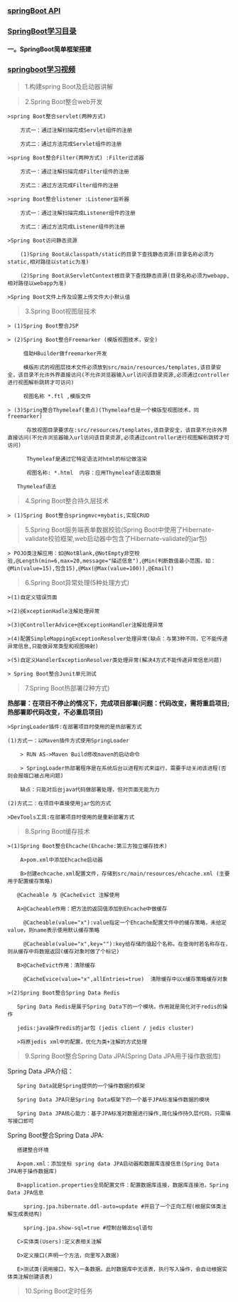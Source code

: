 ### [springBoot API](https://docs.spring.io/spring-boot/docs/2.1.6.RELEASE/api/)

### [SpringBoot学习目录](https://www.jianshu.com/p/9a08417e4e84)

#### 一。SpringBoot简单框架搭建

### [springboot学习视频](https://www.bjsxt.com/down/8660.html)

>1.构建spring Boot及启动器讲解

>2.Spring Boot整合web开发

    >spring Boot整合servlet(两种方式)
    
        方式一：通过注解扫描完成Servlet组件的注册
            
        方式二：通过方法完成Servlet组件的注册
        
    >spring Boot整合Filter(两种方式) :Filter过滤器
    
        方式一：通过注解扫描完成Filter组件的注册
        
        方式二：通过方法完成Filter组件的注册
    
    >spring Boot整合listener :Listener监听器

        方式一：通过注解扫描完成Listener组件的注册
                
        方式二：通过方法完成Listener组件的注册
        
    >Spring Boot访问静态资源
    
        (1)Spring Boot从classpath/static的目录下查找静态资源(目录名称必须为static,相对路径以static为准)
        
        (2)Spring Boot从ServletContext根目录下查找静态资源(目录名称必须为webapp,相对路径以webapp为准)
        
    >Spring Boot文件上传及设置上传文件大小默认值
    
>3.Spring Boot视图层技术

    > (1)Spring Boot整合JSP
    
    > (2)Spring Boot整合Freemarker (模版视图技术，安全)
    
         借助HBuilder做freemarker开发
      
         模版形式的视图层技术文件必须放到src/main/resources/templates,该目录安全，该目录不允许外界直接访问(不允许浏览器输入url访问该目录资源,必须通过controller进行视图解析跳转才可访问)
    
         视图名称 *.ftl ,模版文件
     
    > (3)Spring整合Thymeleaf(重点)(Thymeleaf也是一个模版型视图技术，同freemarker)
    
          存放视图目录要求在:src/resources/templates,该目录安全，该目录不允许外界直接访问(不允许浏览器输入url访问该目录资源,必须通过controller进行视图解析跳转才可访问)
          
          Thymeleaf是通过它特定语法对html的标记做渲染
          
          视图名称: *.html  内容：应用Thymeleaf语法取数据
          
       Thymeleaf语法
       
>4.Spring Boot整合持久层技术

    > (1)Spring Boot整合springmvc+mybatis,实现CRUD
      
>5.Spring Boot服务端表单数据校验(Spring Boot中使用了Hibernate-validate校验框架,web启动器中包含了Hibernate-validate的jar包)

    > POJO类注解应用：如@NotBlank,@NotEmpty非空校验,@Length(min=6,max=20,message="描述信息"),@Min(判断数值最小范围，如：@Min(value=15),包含15),@Max(@Max(value=100)),@Email()
      
>6.Spring Boot异常处理(5种处理方式)

    >(1)自定义错误页面
    
    >(2)@ExceptionHadle注解处理异常
    
    >(3)@ControllerAdvice+@ExceptionHandler注解处理异常
    
    >(4)配置SimpleMappingExceptionResolver处理异常(缺点：与第3种不同，它不能传递异常信息,只能做异常类型和视图映射)
    
    >(5)自定义HandlerExceptionResolver类处理异常(解决4方式不能传递异常信息问题)
    
    > Spring Boot整合Junit单元测试
    
>7.Spring Boot热部署(2种方式)

**热部署：在项目不停止的情况下，完成项目部署(问题：代码改变，需将重启项目;热部署即代码改变，不必重启项目)**

    >SpringLoader插件:在部署项目时使用的是热部署方式
    
    (1)方式一：以Maven插件方式使用SpringLoader
    
        > RUN AS->Maven Build修改maven的启动命令
        
        > SpringLoader热部署程序是在系统后台以进程形式来运行，需要手动关闭该进程(否则会报端口被占用问题)
    
        缺点：只能对后台java代码做部署处理，但对页面无能为力
    
    (2)方式二：在项目中直接使用jar包的方式
    
    >DevTools工具:在部署项目时使用的是重新部署方式

>8.Spring Boot缓存技术

    >(1)Spring Boot整合Ehcache(Ehcache:第三方独立缓存技术)
    
        A>pom.xml中添加Ehcache启动器
        
        B>创建echcache.xml配置文件，存储到src/main/resources/ehcache.xml (主要用于配置缓存策略)
    
       @Cacheable 与 @CacheEvict 注解使用
       
       A>@Cacheable作用：把方法的返回值添加到Ehcache中做缓存
       
         @Cacheable(value="x"):value指定一个Ehcache配置文件中的缓存策略，未给定value，则name表示使用默认缓存策略
         
         @Cacheable(value="x",key=""):key给存储的值起个名称。在查询时若名称存在，则从缓存中将数据返回(缓存对象时做了个标记)
         
       B>@CacheEvict作用：清除缓存
       
         @CacheEvice(value="x",allEntries=true)  清除缓存中以x缓存策略缓存对象
       
    >(2)Spring Boot整合Spring Data Redis
    
       Spring Data Redis是属于Spring Data下的一个模块。作用就是简化对于redis的操作
       
       jedis:java操作redis的jar包 (jedis client / jedis cluster)
       
       >将原jedis xml中的配置，优化为类+注解的方式处理

>9.Spring Boot整合Spring Data JPA(Spring Data JPA用于操作数据库)

   Spring Data JPA介绍： 
   
       Spring Data就是Spring提供的一个操作数据的框架
       
       Spring Data JPA只是Spring Data框架下的一个基于JPA标准操作数据的模块
       
       Spring Data JPA核心能力：基于JPA标准对数据进行操作,简化操作持久层代码，只需编写接口即可
       
   
   Spring Boot整合Spring Data JPA:
   
       搭建整合环境
       
       A>pom.xml：添加坐标 spring data JPA启动器和数据库连接信息(Spring Data JPA用于操作数据库)
       
       B>application.properties全局配置文件：配置数据库连接，数据库连接池，Spring Data JPA信息
       
         spring.jpa.hibernate.ddl-auto=update #开启了一个正向工程(根据实体类注解生成表结构)
         
         spring.jpa.show-sql=true #控制台输出sql语句
         
       C>实体类(Users):定义表相关注解
       
       D>定义接口(声明一个方法，向里写入数据)
       
       E>测试类(调用接口，写入一条数据。此时数据库中无该表，执行写入操作，会自动根据实体类注解创建该表)
       

>10.Spring Boot定时任务

 